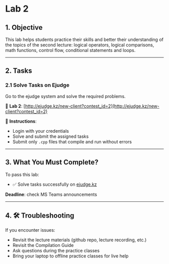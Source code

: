 # Lab 2

## 1. Objective

This lab helps students practice their skills and better their understanding of the topics of the second lecture: logical operators, logical comparisons, math functions, control flow, conditional statements and loops.

---

## 2. Tasks

### 2.1 Solve Tasks on Ejudge

Go to the ejudge system and solve the required problems.

🔗 **Lab 2**: [http://ejudge.kz/new-client?contest_id=2](http://ejudge.kz/new-client?contest_id=2)

📝 **Instructions**:
- Login with your credentials
- Solve and submit the assigned tasks
- Submit only `.cpp` files that compile and run without errors
---

## 3. What You Must Complete?

To pass this lab:

- ✅ Solve tasks successfully on [ejudge.kz](http://ejudge.kz/new-client?contest_id=2)

**Deadline**: check MS Teams announcements

---

## 4. 🛠 Troubleshooting

If you encounter issues:

- Revisit the lecture materials (github repo, lecture recording, etc.)
- Revisit the Compilation Guide
- Ask questions during the practice classes
- Bring your laptop to offline practice classes for live help